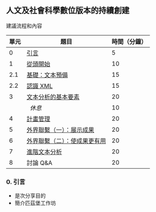 ## 人文及社會科學數位版本的持續創建

建議流程和內容

單元 | 題目 | 時間（分鐘）|
---- | ---- | ----------- |
 0 | [引言](topic0-intro/intro.md) |  5 |   
 1 | [從頭開始](topic1-planning/planning.md) |  10 |
 2.1 | [基礎：文本預備](topic2-text/text-prep.md)  |  15 |
 2.2 | [認識 XML](topic2-text/intro_xml.md)  |  15 |
 3 | [文本分析的基本要素](topic3-analysis/analysis.md)  |  20 |
 &nbsp; | &nbsp;&nbsp;*休息*  |  10 |
 4 | [計畫管理](topic4-management/management.md)  |  20 |
 5 | [外界聯繫（一）：展示成果](topic5-visualization/visualization.md)  |  20 |
 6 | [外界聯繫（二）：使成果更有用](topic6-external/external.md)  |  20 |
 7 | [進階文本分析](topic7-advanced/advanced.md) |  20 |
 8 | 討論 Q&A |  20 |


### 0. 引言
* 是次分享目的
* 簡介匹茲堡工作坊
